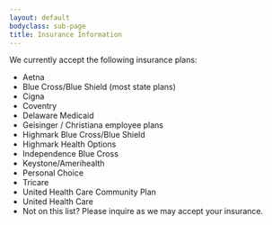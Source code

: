 ```yaml
---
layout: default
bodyclass: sub-page
title: Insurance Information
---
```


We currently accept the following insurance plans:

* Aetna
* Blue Cross/Blue Shield (most state plans)
* Cigna
* Coventry
* Delaware Medicaid 
* Geisinger / Christiana employee plans
* Highmark Blue Cross/Blue Shield
* Highmark Health Options 
* Independence Blue Cross
* Keystone/Amerihealth
* Personal Choice
* Tricare
* United Health Care Community Plan
* United Health Care
* Not on this list? Please inquire as we may accept your insurance.
